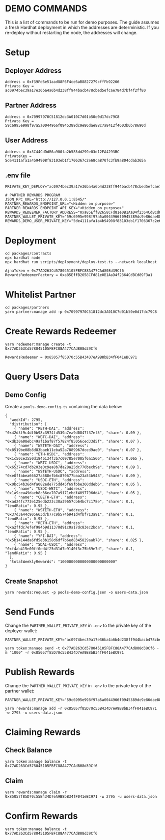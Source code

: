 # DEMO COMMANDS

This is a list of commands to be run for demo purposes. The guide assumes a fresh Hardhat deployment in which the addresses are deterministic. If you re-deploy without restarting the node, the addresses will change.

# Setup

## Deployer Address

```
Address = 0xf39Fd6e51aad88F6F4ce6aB8827279cffFb92266
Private Key = ac0974bec39a17e36ba4a6b4d238ff944bacb478cbed5efcae784d7bf4f2ff80
```

## Partner Address

```
Address = 0x70997970C51812dc3A010C7d01b50e0d17dc79C8
Private Key = 59c6995e998f97a5a0044966f0945389dc9e86dae88c7a8412f4603b6b78690d
```

## User Address

```
Address = 0x3C44CdDdB6a900fa2b585dd299e03d12FA4293BC
PrivateKey = 5de4111afa1a4b94908f83103eb1f1706367c2e68ca870fc3fb9a804cdab365a
```

## .env file

```
PRIVATE_KEY_DEPLOY="ac0974bec39a17e36ba4a6b4d238ff944bacb478cbed5efcae784d7bf4f2ff80"

# PARTNER REWARDS PROGRAM
JSON_RPC_URL="http://127.0.0.1:8545/"
PARTNER_REWARDS_ENDPOINT_URL="<Hidden on purpose>"
PARTNER_REWARDS_ENDPOINT_API_KEY="<Hidden on purpose>"
REWARDS_REDEEMER_FACTORY_ADDRESS="0xa85EffB2658CFd81e0B1AaD4f2364CdBCd89F3a1"
PARTNER_WALLET_PRIVATE_KEY="59c6995e998f97a5a0044966f0945389dc9e86dae88c7a8412f4603b6b78690d"
REWARDS_DEMO_USER_PRIVATE_KEY="5de4111afa1a4b94908f83103eb1f1706367c2e68ca870fc3fb9a804cdab365a"
```

# Deployment

```
cd packages/contracts
npx hardhat node
npx hardhat run scripts/deployment/deploy-test.ts --network localhost
```

```
AjnaToken = 0x77AD263Cd578045105FBFC88A477CAd808d39Cf6
RewardsRedeemerFactory = 0xa85EffB2658CFd81e0B1AaD4f2364CdBCd89F3a1
```

# Whitelist Partner

```
cd packages/partners
yarn partner:manage add -p 0x70997970C51812dc3A010C7d01b50e0d17dc79C8
```

# Create Rewards Redeemer

```
yarn redeemer:manage create -t 0x77AD263Cd578045105FBFC88A477CAd808d39Cf6
```

```
RewardsRedeemer = 0x85057f85D70c55B434D7eA9B8bB34fF041eBC971
```

# Query Users Data

## Demo Config

Create a `pools-demo-config.ts` containing the data below:

```
{
  "weekId": 2795,
  "distribution": [
    { "name": "RETH-DAI", "address": "0x42d3f9c4df0b98c3974fd539a7ea9d0847f37ef5", "share": 0.09 },
    { "name": "WBTC-DAI", "address": "0xdb30a08ebc49af1baf87f57824f85056ced33d5f", "share": 0.07 },
    { "name": "WSTETH-DAI", "address": "0x8519be08b8d83baeb11eba52a7889967dced9ae0", "share": 0.07 },
    { "name": "ETH-USDC", "address": "0x1c50ce3550d1846134f3b7c09785e7005f6a1566", "share": 0.065 },
    { "name": "WBTC-USDC", "address": "0x65374cd7db203e0c9ea8b7da28a25dc770becb9e", "share": 0.09 },
    { "name": "WSTETH-USDC", "address": "0xe0ffabea66627a588efb6c870677baa23a53b948", "share": 0.09 },
    { "name": "USDC-ETH", "address": "0x0bc54b36d4fa082ede775dd45f69fbbe360ddeb6", "share": 0.05 },
    { "name": "USDC-WBTC", "address": "0x1a9cea49daeb8c36ea707a9171ebdf4097796dd4", "share": 0.05 },
    { "name": "CBETH-ETH", "address": "0xad24fc773e125edb223c38a39657cb64bc7c178e", "share": 0.1, "lendRatio": 0.95 },
    { "name": "WSTETH-ETH", "address": "0x37d3a44c905663d7b77c9b574b941d4fbf713a91", "share": 0.1, "lendRatio": 0.95 },
    { "name": "RETH-ETH", "address": "0xa2ffdc7efef98469d11370d91c0a17dc83ec2bda", "share": 0.1, "lendRatio": 0.95 },
    { "name": "YFI-DAI", "address": "0x5b14144da6fd5e3b158d6df7b6ed8345829aab78", "share": 0.025 },
    { "name": "SDAI-USDC", "address": "0xf4ab415e00ff0ed4f25d31d7e9140f3c75b69e7d", "share": 0.1, "lendRatio": 0.95 }
  ],
  "totalWeeklyRewards": "1000000000000000000000000"
}
```

## Create Snapshot

```
yarn rewards:request -p pools-demo-config.json -o users-data.json
```

# Send Funds

Change the `PARTNER_WALLET_PRIVATE_KEY` in `.env` to the private key of the deployer wallet:

```
PARTNER_WALLET_PRIVATE_KEY="ac0974bec39a17e36ba4a6b4d238ff944bacb478cbed5efcae784d7bf4f2ff80"
```

```
yarn token:manage send -t 0x77AD263Cd578045105FBFC88A477CAd808d39Cf6 -m "1000" -r 0x85057f85D70c55B434D7eA9B8bB34fF041eBC971
```

# Publish Rewards

Change the `PARTNER_WALLET_PRIVATE_KEY` in `.env` to the private key of the partner wallet:

```
PARTNER_WALLET_PRIVATE_KEY="59c6995e998f97a5a0044966f0945389dc9e86dae88c7a8412f4603b6b78690d"
```

```
yarn rewards:manage add -r 0x85057f85D70c55B434D7eA9B8bB34fF041eBC971 -w 2795 -u users-data.json

```

# Claiming Rewards

## Check Balance

```
yarn token:manage balance -t 0x77AD263Cd578045105FBFC88A477CAd808d39Cf6

```

## Claim

```
yarn rewards:manage claim -r 0x85057f85D70c55B434D7eA9B8bB34fF041eBC971 -w 2795 -u users-data.json

```

# Confirm Rewards

```
yarn token:manage balance -t 0x77AD263Cd578045105FBFC88A477CAd808d39Cf6

```

